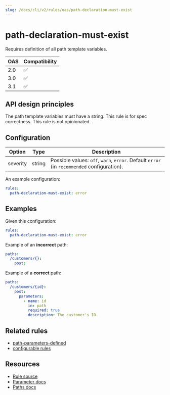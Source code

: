 ```yaml
---
slug: /docs/cli/v2/rules/oas/path-declaration-must-exist
---
```


# path-declaration-must-exist

Requires definition of all path template variables.

| OAS | Compatibility |
| --- | ------------- |
| 2.0 | ✅            |
| 3.0 | ✅            |
| 3.1 | ✅            |

## API design principles

The path template variables must have a string.
This rule is for spec correctness.
This rule is not opinionated.

## Configuration

| Option   | Type   | Description                                                                                |
| -------- | ------ | ------------------------------------------------------------------------------------------ |
| severity | string | Possible values: `off`, `warn`, `error`. Default `error` (in `recommended` configuration). |

An example configuration:

```yaml
rules:
  path-declaration-must-exist: error
```

## Examples

Given this configuration:

```yaml
rules:
  path-declaration-must-exist: error
```

Example of an **incorrect** path:

```yaml
paths:
  /customers/{}:
    post:
```

Example of a **correct** path:

```yaml
paths:
  /customers/{id}:
    post:
      parameters:
        - name: id
          in: path
          required: true
          description: The customer's ID.
```

## Related rules

- [path-parameters-defined](./path-parameters-defined.md)
- [configurable rules](../configurable-rules.md)

## Resources

- [Rule source](https://github.com/Redocly/redocly-cli/blob/main/packages/core/src/rules/common/path-declaration-must-exist.ts)
- [Parameter docs](https://redocly.com/docs/openapi-visual-reference/parameter/)
- [Paths docs](https://redocly.com/docs/openapi-visual-reference/paths/)

